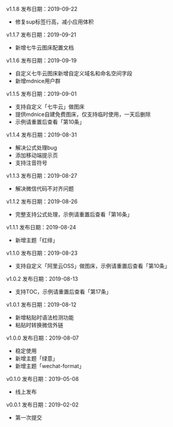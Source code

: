 v1.1.8 发布日期：2019-09-22
- 修复sup标签行高，减小应用体积

v1.1.7 发布日期：2019-09-21
- 新增七牛云图床配置文档

v1.1.6 发布日期：2019-09-19
- 自定义七牛云图床新增自定义域名和命名空间字段
- 新增mdnice用户群

v1.1.5 发布日期：2019-09-01
- 支持自定义「七牛云」做图床
- 提供mdnice自建免费图床，仅支持临时使用，一天后删除
- 示例请重置后查看「第10条」

v1.1.4 发布日期：2019-08-31
- 解决公式处理bug
- 添加移动端提示页
- 支持注音符号

v1.1.3 发布日期：2019-08-27
- 解决微信代码不对齐问题

v1.1.2 发布日期：2019-08-26
- 完整支持公式处理，示例请重置后查看「第16条」

v1.1.1 发布日期：2019-08-24
- 新增主题「红绯」

v1.1.0 发布日期：2019-08-23
- 支持自定义「阿里云OSS」做图床，示例请重置后查看「第10条」

v1.0.2 发布日期：2019-08-13
- 支持TOC，示例请重置后查看「第17条」

v1.0.1 发布日期：2019-08-12
- 新增粘贴时语法检测功能
- 粘贴时转换微信外链

v1.0.0 发布日期：2019-08-07
- 稳定使用
- 新增主题「绿意」
- 新增主题「wechat-format」

v0.1.0 发布日期：2019-05-08
- 线上发布

v0.0.1 发布日期：2019-02-02
- 第一次提交
